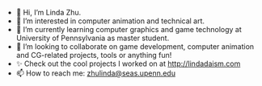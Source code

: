 - 👋 Hi, I’m Linda Zhu.
- 👀 I’m interested in computer animation and technical art.
- 🌱 I’m currently learning computer graphics and game technology at University of Pennsylvania as master student.
- 💞️ I’m looking to collaborate on game development, computer animation and CG-related projects, tools or anything fun!
- ✨ Check out the cool projects I worked on at http://lindadaism.com
- 📫 How to reach me: zhulinda@seas.upenn.edu

<!---
LinDadaism/LinDadaism is a ✨ special ✨ repository because its `README.md` (this file) appears on your GitHub profile.
You can click the Preview link to take a look at your changes.
--->
